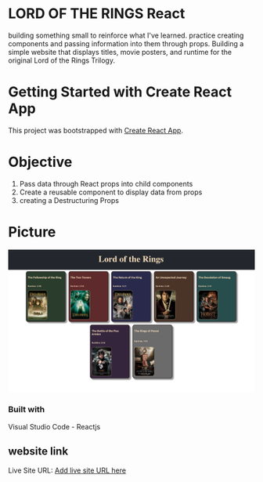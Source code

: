# LORD OF THE RINGS React
building something small to reinforce what I've learned. practice creating components and passing information into them through props. Building a simple website that displays titles, movie posters, and runtime for the original Lord of the Rings Trilogy.

# Getting Started with Create React App

This project was bootstrapped with [Create React App](https://github.com/facebook/create-react-app).

# Objective

1. Pass data through React props into child components
2. Create a reusable component to display data from props
3. creating a Destructuring Props 

# Picture

![](Lordoftherings.png)

### Built with
Visual Studio Code - Reactjs 

## website link

Live Site URL: [Add live site URL here]()